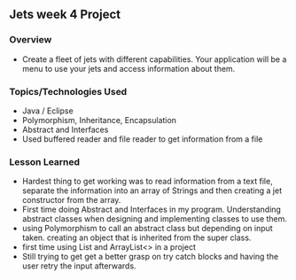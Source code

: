 ## Jets week 4 Project

### Overview

+ Create a fleet of jets with different capabilities. Your application will be a menu to use your jets and access information about them.

### Topics/Technologies Used

+ Java / Eclipse
+ Polymorphism, Inheritance, Encapsulation
+ Abstract and Interfaces
+ Used buffered reader and file reader to get information from a file

### Lesson Learned

+ Hardest thing to get working was to read information from a text file, separate the information into an array of Strings and then creating a jet constructor from the array.
+ First time doing Abstract and Interfaces in my program. Understanding abstract classes when designing and implementing classes to use them.
+ using Polymorphism to call an abstract class but depending on input taken. creating an object that is inherited from the super class.
+ first time using List and ArrayList<> in a project
+ Still trying to get get a better grasp on try catch blocks and having the user retry the input afterwards.


